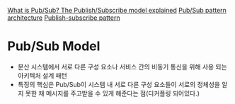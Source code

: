 [What is Pub/Sub? The Publish/Subscribe model explained](https://ably.com/topic/pub-sub?utm_source=chatgpt.com)
[Pub/Sub pattern architecture](https://ably.com/topic/pub-sub-architecture)
[Publish-subscribe pattern](https://en.wikipedia.org/wiki/Publish%E2%80%93subscribe_pattern?utm_source=chatgpt.com)
# Pub/Sub Model
- 분산 시스템에서 서로 다른 구성 요소나 서비스 간의 비동기 통신을 위해 사용 되는 아키텍처 설계 패턴
- 특징의 핵심은 Pub/Sub이 시스템 내 서로 다른 구성 요소들이 서로의 정체성을 알지 못한 채 메시지를 주고받을 수 있게 해준다는 점(디커플링 되어있다.)